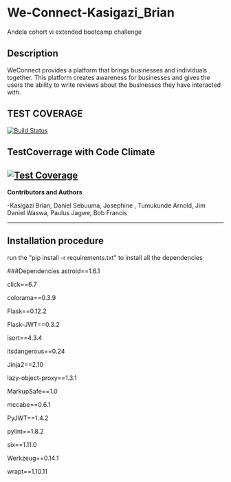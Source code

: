 # We-Connect-Kasigazi_Brian
Andela cohort vi extended bootcamp challenge

## Description
WeConnect provides a platform that brings businesses and individuals together.
This platform creates awareness for businesses and gives the users the ability
to write reviews about the businesses they have interacted with.
## TEST COVERAGE
[![Build Status](https://travis-ci.org/kasigazibrian/We-Connect-Kasigazi_Brian.svg?branch=feature_challenge_2)](https://travis-ci.org/kasigazibrian/We-Connect-Kasigazi_Brian)

## TestCoverrage with Code Climate

[![Test Coverage](https://api.codeclimate.com/v1/badges/a99a88d28ad37a79dbf6/test_coverage)](https://codeclimate.com/github/codeclimate/codeclimate/test_coverage)
---
**Contributors and Authors**
 
 -Kasigazi Brian, Daniel Sebuuma, Josephine , Tumukunde Arnold, Jim Daniel Waswa, Paulus Jagwe, Bob Francis

---
## 
Installation procedure
---
run the "pip install -r requirements.txt" to install all the dependencies

###Dependencies
astroid==1.6.1

click==6.7

colorama==0.3.9

Flask==0.12.2

Flask-JWT==0.3.2

isort==4.3.4

itsdangerous==0.24

Jinja2==2.10

lazy-object-proxy==1.3.1

MarkupSafe==1.0

mccabe==0.6.1

PyJWT==1.4.2

pylint==1.8.2

six==1.11.0

Werkzeug==0.14.1

wrapt==1.10.11


